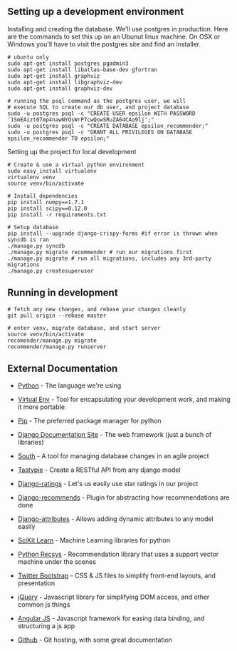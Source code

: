 ## Setting up a development environment

Installing and creating the database. We'll use postgres in production. Here are the commands to set this up on an Ubunut linux machine. On OSX or Windows you'll have to visit the postgres site and find an installer.

    # ubuntu only
    sudo apt-get install postgres pgadmin3
    sudo apt-get install libatlas-base-dev gfortran
    sudo apt-get install graphviz
    sudo apt-get install libgraphviz-dev
    sudo apt-get install graphviz-dev

    # running the psql command as the postgres user, we will
    # execute SQL to create our db user, and project database
    sudo -u postgres psql -c "CREATE USER epsilon WITH PASSWORD '1SmEAizt07mp4nawNYOsWrP7cwQowSRuZA64CAo9lj';"
    sudo -u postgres psql -c "CREATE DATABASE epsilon_recommender;"
    sudo -u postgres psql -c "GRANT ALL PRIVILEGES ON DATABASE epsilon_recommender TO epsilon;"

Setting up the project for local development

    # Create & use a virtual python environment
    sudo easy_install virtualenv
    virtualenv venv
    source venv/bin/activate

    # Install dependencies
    pip install numpy==1.7.1
    pip install scipy==0.12.0
    pip install -r requirements.txt

    # Setup database
    pip install --upgrade django-crispy-forms #if error is thrown when syncdb is ran
    ./manage.py syncdb
    ./manage.py migrate recommender # run our migrations first
    ./manage.py migrate # run all migrations, includes any 3rd-party migrations
    ./manage.py createsuperuser

## Running in development

    # fetch any new changes, and rebase your changes cleanly
    git pull origin --rebase master

    # enter venv, migrate database, and start server
    source venv/bin/activate
    recomender/manage.py migrate
    recommender/manage.py runserver

## External Documentation

- [Python](http://docs.python.org/2/) - The language we're using
- [Virtual Env](http://www.virtualenv.org/en/latest/) - Tool for encapsulating your development work, and making it more portable
- [Pip](http://www.pip-installer.org/en/latest/) - The preferred package manager for python
- [Django Documentation Site](https://docs.djangoproject.com/en/1.5/) - The web framework (just a bunch of libraries)
- [South](http://south.readthedocs.org/en/latest/) - A tool for managing database changes in an agile project
- [Tastypie](http://django-tastypie.readthedocs.org/en/latest/) - Create a RESTful API from any django model
- [Django-ratings](https://github.com/dcramer/django-ratings) - Let's us easily use star ratings in our project
- [Django-recommends](http://django-recommends.readthedocs.org/en/latest/) - Plugin for abstracting how recommendations are done
- [Django-attributes](https://github.com/powellc/django-attributes) - Allows adding dynamic attributes to any model easily

- [SciKit Learn](http://scikit-learn.org/stable/documentation.html) - Machine Learning libraries for python
- [Python Recsys](https://github.com/ocelma/python-recsys) - Recommendation library that uses a support vector machine under the scenes

- [Twitter Bootstrap](http://getbootstrap.com/) - CSS & JS files to simplify front-end layouts, and presentation
- [jQuery](http://api.jquery.com/) - Javascript library for simplifying DOM access, and other common js things
- [Angular JS](http://angularjs.org/) - Javascript framework for easing data binding, and structuring a js app

- [Github](https://help.github.com/) - Git hosting, with some great documentation
